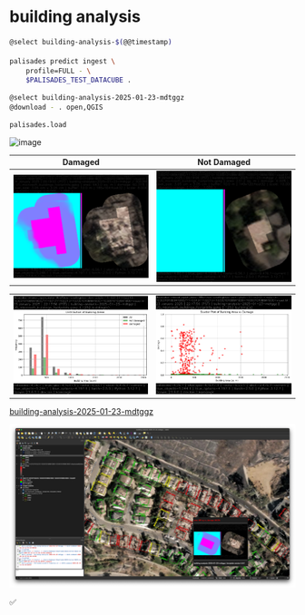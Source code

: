 # building analysis

```bash
@select building-analysis-$(@@timestamp)

palisades predict ingest \
    profile=FULL - \
    $PALISADES_TEST_DATACUBE .
```

```bash
@select building-analysis-2025-01-23-mdtggz
@download - . open,QGIS
```

```python
palisades.load
```

![image](https://github.com/kamangir/assets/blob/main/palisades/building-analysis-4.png?raw=true)

| Damaged | Not Damaged |
|-|-|
| ![image](https://github.com/kamangir/assets/blob/main/palisades/building-analysis-2025-01-23-mdtggz/thumbnail-11-031311102213-103001010B9A1B00-103001010B9A1B00-visual-prediction000289.png?raw=true) | ![image](https://github.com/kamangir/assets/blob/main/palisades/building-analysis-2025-01-23-mdtggz/thumbnail-11-031311102213-103001010B9A1B00-103001010B9A1B00-visual-prediction000339.png?raw=true) |


| | |
|-|-|
| ![image](https://github.com/kamangir/assets/blob/main/palisades/building-analysis-2025-01-23-mdtggz/area-damage-histogram.png?raw=true) | ![image](https://github.com/kamangir/assets/blob/main/palisades/building-analysis-2025-01-23-mdtggz/area-damage-scatter.png?raw=true) |


[building-analysis-2025-01-23-mdtggz](https://kamangir-public.s3.ca-central-1.amazonaws.com/building-analysis-2025-01-23-mdtggz.tar.gz)

![image](https://github.com/kamangir/assets/blob/main/palisades/building-analysis-3.png?raw=true)

✅